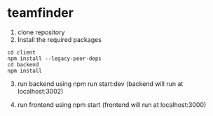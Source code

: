 # teamfinder

   
   1. clone repository
   2. Install the required packages
   ```
   cd client  
   npm install --legacy-peer-deps
   cd backend
   npm install
   ```
   3. run backend using npm run start:dev (backend will run at localhost:3002)
  
  4. run frontend using npm start (frontend will run at localhost:3000)
